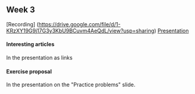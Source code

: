 ## Week 3

[Recording] (https://drive.google.com/file/d/1-KRzXY19G9j17G3y3KbU9BCuvm4AeQdL/view?usp=sharing)
[Presentation](https://docs.google.com/presentation/d/1GEiHboi_PJyZbFn-7I6NFefmAM-na4iY0I6XdhWRMVQ/edit?usp=sharing)
#### Interesting articles
In the presentation as links

#### Exercise proposal
In the presentation on the "Practice problems" slide.